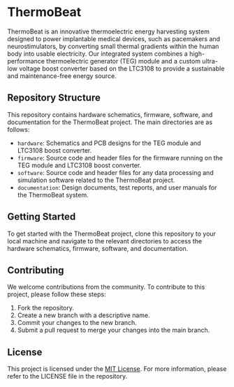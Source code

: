 # ThermoBeat

ThermoBeat is an innovative thermoelectric energy harvesting system designed to power implantable medical devices, such as pacemakers and neurostimulators, by converting small thermal gradients within the human body into usable electricity. Our integrated system combines a high-performance thermoelectric generator (TEG) module and a custom ultra-low voltage boost converter based on the LTC3108 to provide a sustainable and maintenance-free energy source.

## Repository Structure

This repository contains hardware schematics, firmware, software, and documentation for the ThermoBeat project. The main directories are as follows:

- `hardware`: Schematics and PCB designs for the TEG module and LTC3108 boost converter.
- `firmware`: Source code and header files for the firmware running on the TEG module and LTC3108 boost converter.
- `software`: Source code and header files for any data processing and simulation software related to the ThermoBeat project.
- `documentation`: Design documents, test reports, and user manuals for the ThermoBeat system.

## Getting Started

To get started with the ThermoBeat project, clone this repository to your local machine and navigate to the relevant directories to access the hardware schematics, firmware, software, and documentation.

## Contributing

We welcome contributions from the community. To contribute to this project, please follow these steps:

1. Fork the repository.
2. Create a new branch with a descriptive name.
3. Commit your changes to the new branch.
4. Submit a pull request to merge your changes into the main branch.

## License

This project is licensed under the [MIT License](LICENSE). For more information, please refer to the LICENSE file in the repository.
